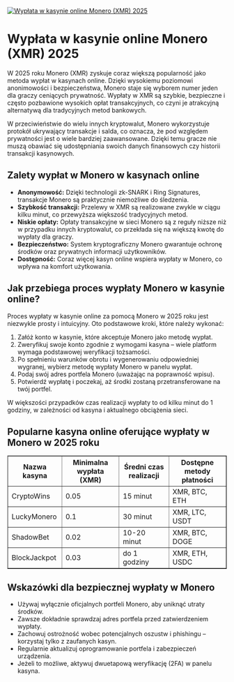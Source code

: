 [![Wypłata w kasynie online Monero (XMR) 2025](https://123-caf.pages.dev/gitsignup.png)](https://vrmoo.ru/Bt82HjjY)

<h1>Wypłata w kasynie online Monero (XMR) 2025</h1> <p>W 2025 roku Monero (XMR) zyskuje coraz większą popularność jako metoda wypłat w kasynach online. Dzięki wysokiemu poziomowi anonimowości i bezpieczeństwa, Monero staje się wyborem numer jeden dla graczy ceniących prywatność. Wypłaty w XMR są szybkie, bezpieczne i często pozbawione wysokich opłat transakcyjnych, co czyni je atrakcyjną alternatywą dla tradycyjnych metod bankowych.</p> <p>W przeciwieństwie do wielu innych kryptowalut, Monero wykorzystuje protokół ukrywający transakcje i salda, co oznacza, że pod względem prywatności jest o wiele bardziej zaawansowane. Dzięki temu gracze nie muszą obawiać się udostępniania swoich danych finansowych czy historii transakcji kasynowych.</p> <h2>Zalety wypłat w Monero w kasynach online</h2> <ul>   <li><strong>Anonymowość:</strong> Dzięki technologii zk-SNARK i Ring Signatures, transakcje Monero są praktycznie niemożliwe do śledzenia.</li>   <li><strong>Szybkość transakcji:</strong> Przelewy w XMR są realizowane zwykle w ciągu kilku minut, co przewyższa większość tradycyjnych metod.</li>   <li><strong>Niskie opłaty:</strong> Opłaty transakcyjne w sieci Monero są z reguły niższe niż w przypadku innych kryptowalut, co przekłada się na większą kwotę do wypłaty dla graczy.</li>   <li><strong>Bezpieczeństwo:</strong> System kryptograficzny Monero gwarantuje ochronę środków oraz prywatnych informacji użytkowników.</li>   <li><strong>Dostępność:</strong> Coraz więcej kasyn online wspiera wypłaty w Monero, co wpływa na komfort użytkowania.</li> </ul> <h2>Jak przebiega proces wypłaty Monero w kasynie online?</h2> <p>Proces wypłaty w kasynie online za pomocą Monero w 2025 roku jest niezwykle prosty i intuicyjny. Oto podstawowe kroki, które należy wykonać:</p> <ol>   <li>Załóż konto w kasynie, które akceptuje Monero jako metodę wypłat.</li>   <li>Zweryfikuj swoje konto zgodnie z wymogami kasyna – wiele platform wymaga podstawowej weryfikacji tożsamości.</li>   <li>Po spełnieniu warunków obrotu i wygenerowaniu odpowiedniej wygranej, wybierz metodę wypłaty Monero w panelu wypłat.</li>   <li>Podaj swój adres portfela Monero (uważając na poprawność wpisu).</li>   <li>Potwierdź wypłatę i poczekaj, aż środki zostaną przetransferowane na twój portfel.</li> </ol> <p>W większości przypadków czas realizacji wypłaty to od kilku minut do 1 godziny, w zależności od kasyna i aktualnego obciążenia sieci.</p> <h2>Popularne kasyna online oferujące wypłaty w Monero w 2025 roku</h2> <table border="1" cellpadding="8" cellspacing="0">   <thead>     <tr>       <th>Nazwa kasyna</th>       <th>Minimalna wypłata (XMR)</th>       <th>Średni czas realizacji</th>       <th>Dostępne metody płatności</th>     </tr>   </thead>   <tbody>     <tr>       <td>CryptoWins</td>       <td>0.05</td>       <td>15 minut</td>       <td>XMR, BTC, ETH</td>     </tr>     <tr>       <td>LuckyMonero</td>       <td>0.1</td>       <td>30 minut</td>       <td>XMR, LTC, USDT</td>     </tr>     <tr>       <td>ShadowBet</td>       <td>0.02</td>       <td>10-20 minut</td>       <td>XMR, BTC, DOGE</td>     </tr>     <tr>       <td>BlockJackpot</td>       <td>0.03</td>       <td>do 1 godziny</td>       <td>XMR, ETH, USDC</td>     </tr>   </tbody> </table> <h2>Wskazówki dla bezpiecznej wypłaty w Monero</h2> <ul>   <li>Używaj wyłącznie oficjalnych portfeli Monero, aby uniknąć utraty środków.</li>   <li>Zawsze dokładnie sprawdzaj adres portfela przed zatwierdzeniem wypłaty.</li>   <li>Zachowuj ostrożność wobec potencjalnych oszustw i phishingu – korzystaj tylko z zaufanych kasyn.</li>   <li>Regularnie aktualizuj oprogramowanie portfela i zabezpieczeń urządzenia.</li>   <li>Jeżeli to możliwe, aktywuj dwuetapową weryfikację (2FA) w panelu kasyna.</li> </ul>